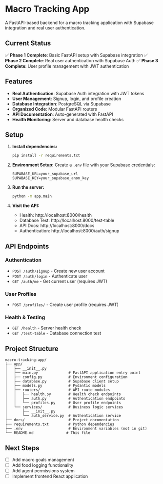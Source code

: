 # Macro Tracking App 

A FastAPI-based backend for a macro tracking application with Supabase integration and real user authentication.

## Current Status

✅ **Phase 1 Complete**: Basic FastAPI setup with Supabase integration
✅ **Phase 2 Complete**: Real user authentication with Supabase Auth
✅ **Phase 3 Complete**: User profile management with JWT authentication

## Features

- **Real Authentication**: Supabase Auth integration with JWT tokens
- **User Management**: Signup, login, and profile creation
- **Database Integration**: PostgreSQL via Supabase
- **Organized Code**: Modular FastAPI routers
- **API Documentation**: Auto-generated with FastAPI
- **Health Monitoring**: Server and database health checks

## Setup

1. **Install dependencies:**
   ```bash
   pip install -r requirements.txt
   ```

2. **Environment Setup:**
   Create a `.env` file with your Supabase credentials:
   ```env
   SUPABASE_URL=your_supabase_url
   SUPABASE_KEY=your_supabase_anon_key
   ```

3. **Run the server:**
   ```bash
   python -m app.main
   ```

4. **Visit the API:**
   - Health: http://localhost:8000/health
   - Database Test: http://localhost:8000/test-table
   - API Docs: http://localhost:8000/docs
   - Authentication: http://localhost:8000/auth/signup

## API Endpoints

### Authentication
- `POST /auth/signup` - Create new user account
- `POST /auth/login` - Authenticate user
- `GET /auth/me` - Get current user (requires JWT)

### User Profiles
- `POST /profiles/` - Create user profile (requires JWT)

### Health & Testing
- `GET /health` - Server health check
- `GET /test-table` - Database connection test

## Project Structure

```
macro-tracking-app/
├── app/
│   ├── __init__.py
│   ├── main.py              # FastAPI application entry point
│   ├── config.py            # Environment configuration
│   ├── database.py          # Supabase client setup
│   ├── models.py            # Pydantic models
│   ├── routers/             # API route modules
│   │   ├── health.py        # Health check endpoints
│   │   ├── auth.py          # Authentication endpoints
│   │   └── profiles.py      # User profile endpoints
│   └── services/            # Business logic services
│       ├── __init__.py
│       └── auth_service.py  # Authentication service
├── docs/                    # Project documentation
├── requirements.txt         # Python dependencies
├── .env                     # Environment variables (not in git)
└── README.md               # This file
```

## Next Steps

- [ ] Add macro goals management
- [ ] Add food logging functionality
- [ ] Add agent permissions system
- [ ] Implement frontend React application 

